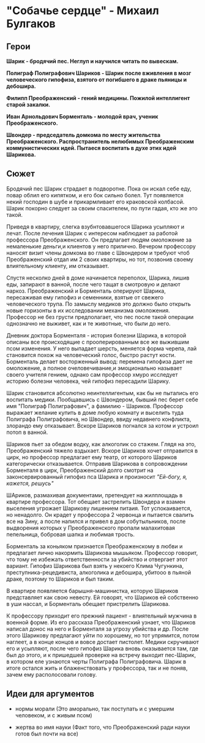 "Собачье сердце" - Михаил Булгаков
====================================================


Герои
----------------------------------------------------

**Шарик - бродячий пес. Неглуп и научился читать по вывескам.**

**Полиграф Полиграфович Шариков - Шарик после вживления в мозг человеческого гипофиза, взятого от погибшего в драке пьяницы и дебошира.**

**Филипп Преображенский - гений медицины. Пожилой интеллигент старой закалки.**

**Иван Арнольдович Борменталь - молодой врач, ученик Преображенского.**

**Швондер - председатель домкома по месту жительства Преображенского. Распространитель нелюбимых Преображенским коммунистических идей. Пытаеся воспитать в духе этих идей Шарикова.**

Сюжет
----------------------------------------------------

Бродячий пес Шарик страдает в подворотне. Пока он искал себе еду, повар облил его кипятком, и его бок сильно болел. Тут появляется некий господин в шубе и прикармливает его краковской колбасой. Шарик покорно следует за своим спасителем, по пути гадая, кто же это такой. 

Приведя в квартиру, слегка взубнтовавшегося Шарика усыпляют и лечат. После лечения Шарик с интересом наблюдает за работой профессора Преображенского. Он предлагает людям омоложение за немаленькие деньги,и клиентов у него прилично. Вечером профессору наносят визит члены домкома во главе с Швондером и требуют чтоб Преображенский отдал им 2 своих квартиры, но тот, позвонив своему влиятельному клиенту, им отказывает.

Спустя несколко дней в доме начинается переполох, Шарика, лишив еды, запирают в ванной, после чего тащат в смотровую и делают наркоз. Преображенский и Борменталь оперируют Шарика, пересаживая ему гипофиз и семенники, взятые от свежего человеческого трупа. По замыслу медиков это должно было открыть новые горизонты в их исследовании механизма омоложения. Профессор не без грусти предполагает, что пес после такой операции однозначно не выживет, как и те животные, что были до него.

Дневник доктора Борменталя - история болезни Шарика, в которой описаны все происходящие с прооперированным все же выжившим псом изменения. У него выпадает шерсть, меняется форма черепа, лай становится похож на человеческий голос, быстро растут кости. Борменталь делает восторженный вывод: перемена гипофиза дает не омоложение, а полное очеловечивание,и эмоционально называет своего учителя гением, однако сам профессор хмуро исследует историю болезни человека, чей гипофиз пересадили Шарику.

Шарик становится абсолютно неинтеллигентым, как бы не пытались его воспитать медики. Пообщавшись с Швондером, бывший пес берет себе имя "Полиграф Полиграфович", а фамилию - Шариков. Профессор выражает желание купить в доме любую комнату и выселить туда Полиграфа Полиграфовича, но Швондер, ввиду недавнего конфликта, злорандо ему отказывает. Вскоре Шариков погнался за котом и устроил потоп в ванной. 

Шариков пьет за обедом водку, как алкоголик со стажем. Глядя на это, Преображенский тяжело вздыхает. Вскоре Шариков хочет отправится в цирк, но профессор предлагает ему театр, от которого Шариков категорически отказывается. Отправив Шарикова в сопровождении Борменталя в цирк, Преображенский долго смотрит на законсервированный гипофиз пса Шарика и произносит *"Ей-богу, я, кажется, решусь"*

ШАриков, размахивая документами, претендует на жилплощадь в квартире профессора. Тот обещает застрелить Швондера и взамен выселения угрожает Шарикову лишением питаия. Тот успокаивается, но ненадолго. Он крадет у профессора 2 червонца и пытается свалить все на Зину, а после напился и привел в дом собутыльников, после выдворения которых у Преображенского пропали малахитовая пепельница, бобровая шапка и любимая трость.

Борменталь за коньяком признается Преображенскому в любви и предлагает лично накормить Шарикова мышьяком. Профессор говорит, что тому не избежать ответственности за убийство и отвергает этот вариант. Гипофиз Шарикова был взять у некоего Клима Чугункина, преступника-рецедивиста, алкоголика и дебошира, убитооо в пьяной драке, поэтому то Шариков и был таким.

В квартире появляется барышня-машинистка, которую Шариков представляет как свою невесту. Ей говорят, что Шариков ей собственно в уши нассал, и Борменталь обещает пристрелить Шарикова. 

К профессору приходит его прежний пациент - влиятельный мужчина в военной форме. Из его рассказа Преображенский узнает, что Шариков написал донос на него и Борменталя за угрозу убийства и др. После этого Шарикову предлагают уйти по хорошему, но тот упрямится, потом наглеет, а в конце концов и вовсе достает пистолет. Медики скручивают его и усыпляют, после чего гипофиз Шарика вновь оказывается там, где был до этого, и к пришедшей проверке на встречу выходит пес-Шарик, в котором еле узнаются черты Полиграфа Полиграфовича. Шарик в итоге остался жить и блаженствовать у профессора, так и не поняв, зачем ему располосовали голову. 

Идеи для аргументов
----------------------------------------------------

- нормы морали (Это аморально, так поступать и с умершим человеком, и с живым псом)

- жертва во имя науки (Факт того, что Преображенский ради науки готов был почти на все)
